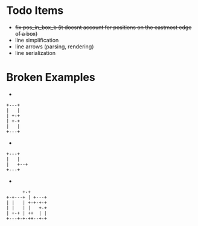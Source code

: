 # Todo Items #

  * ~~fix pos\_in\_box\_b (it doesnt account for positions on the eastmost edge of a box)~~
  * line simplification
  * line arrows (parsing, rendering)
  * line serialization

# Broken Examples #

  * 
```
+---+
|   |
| +-+
| +-+
|   |
+---+
```

  * 
```
+---+
|   |
|   +--+
+---+
```

  * 
```
      +-+
+-+---+ | +---+
| |   | +-+-+-+
| |   | |   +-+
| +-+ | ++  | |
+---+-+-++--+-+
```